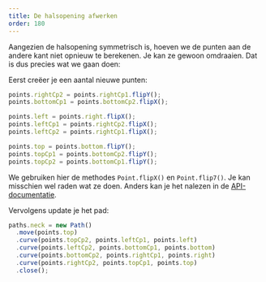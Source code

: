 ```yaml
---
title: De halsopening afwerken
order: 180
---
```


Aangezien de halsopening symmetrisch is, hoeven we de punten aan de andere kant niet opnieuw te berekenen. Je kan ze gewoon omdraaien. Dat is dus precies wat we gaan doen:

Eerst creëer je een aantal nieuwe punten:

```js
points.rightCp2 = points.rightCp1.flipY();
points.bottomCp1 = points.bottomCp2.flipX();

points.left = points.right.flipX();
points.leftCp1 = points.rightCp2.flipX();
points.leftCp2 = points.rightCp1.flipX();

points.top = points.bottom.flipY();
points.topCp1 = points.bottomCp2.flipY();
points.topCp2 = points.bottomCp1.flipY();
```

<Note>

We gebruiken hier de methodes `Point.flipX()` en `Point.flip7()`. Je kan misschien wel raden wat ze doen. Anders kan je het nalezen in de [API-documentatie](/api/point).

</Note>

Vervolgens update je het pad:

```js
paths.neck = new Path()
  .move(points.top)
  .curve(points.topCp2, points.leftCp1, points.left)
  .curve(points.leftCp2, points.bottomCp1, points.bottom)
  .curve(points.bottomCp2, points.rightCp1, points.right)
  .curve(points.rightCp2, points.topCp1, points.top)
  .close();
```

<Example pattern="tutorial" part="step4" caption="And now you have a complete neck opening" />